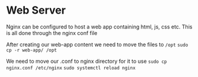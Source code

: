 # Web Server

Nginx can be configured to host a web app containing html, js, css etc. 
This is all done through the nginx conf file

After creating our web-app content we need to move the files to `/opt`
`sudo cp -r web-app/ /opt`

We need to move our .conf to nginx directory for it to use
`sudo cp nginx.conf /etc/nginx`
`sudo systemctl reload nginx`